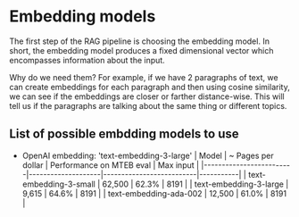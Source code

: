 # Embedding models 
The first step of the RAG pipeline is choosing the embedding model. In short, the embedding model produces a fixed dimensional vector which encompasses information about the input. 

Why do we need them? For example, if we have 2 paragraphs of text, we can create embeddings for each paragraph and then using cosine similarity, we can see if the embeddings are closer or farther distance-wise. This will tell us if the paragraphs are talking about the same thing or different topics.

## List of possible embdding models to use
* OpenAI embedding: 'text-embedding-3-large'
| Model                   | ~ Pages per dollar | Performance on MTEB eval | Max input |
|-------------------------|--------------------|--------------------------|-----------|
| text-embedding-3-small  | 62,500             | 62.3%                    | 8191      |
| text-embedding-3-large  | 9,615              | 64.6%                    | 8191      |
| text-embedding-ada-002  | 12,500             | 61.0%                    | 8191      |

